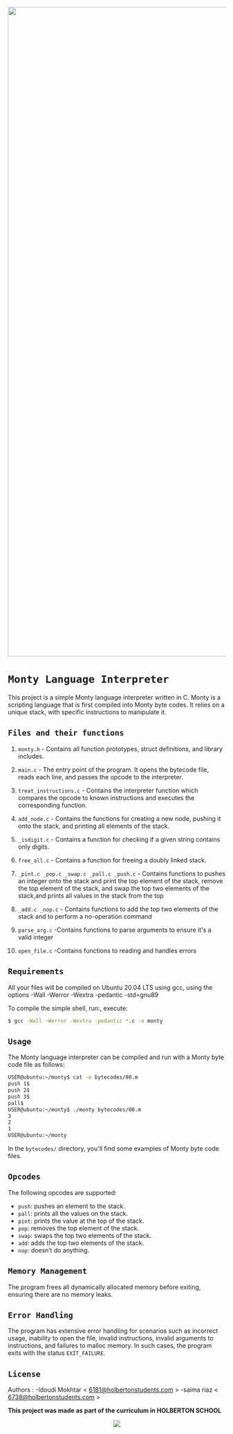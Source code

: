 <p align="center">
  <img width="1500" alt="monty" src="https://github.com/idoudi2020/holbertonschool-monty/assets/124044887/2d732141-4e6e-4a9e-aef8-c9402e0c124d">
          </p>

# `Monty Language Interpreter`

This project is a simple Monty language interpreter written in C. Monty is a scripting language that is first compiled into Monty byte codes. It relies on a unique stack, with specific instructions to manipulate it.

## `Files and their functions`

1. `monty.h` - Contains all function prototypes, struct definitions, and library includes.

2. `main.c` - The entry point of the program. It opens the bytecode file, reads each line, and passes the opcode to the interpreter.

3. `treat_instructions.c` - Contains the interpreter function which compares the opcode to known instructions and executes the corresponding function.

4. `add_node.c` - Contains the functions for creating a new node, pushing it onto the stack, and printing all elements of the stack.

5. `_isdigit.c` - Contains a function for checking if a given string contains only digits.

6. `free_all.c` - Contains a function for freeing a doubly linked stack.

7. `_pint.c _pop.c _swap.c _pall.c _push.c` - Contains functions to pushes an integer onto the stack and print the top element of the stack, remove the top element of the stack, and swap the top two elements of the stack,and prints all values in the stack from the top

8. `_add.c _nop.c` - Contains functions to add the top two elements of the stack and to perform a no-operation command

9. `parse_arg.c`  -Contains functions to parse arguments to ensure it's a valid integer

10. `open_file.c` -Contains functions to reading and handles errors

## `Requirements`
All your files will be compiled on Ubuntu 20.04 LTS using gcc, using the options -Wall -Werror -Wextra -pedantic -std=gnu89

To compile the simple shell, run:, execute:
```bash
$ gcc -Wall -Werror -Wextra -pedantic *.c -o monty
```
## `Usage`

The Monty language interpreter can be compiled and run with a Monty byte code file as follows:

```bash
USER@ubuntu:~/monty$ cat -e bytecodes/00.m
push 1$
push 2$
push 3$
pall$
USER@ubuntu:~/monty$ ./monty bytecodes/00.m
3
2
1
USER@ubuntu:~/monty
```
In the `bytecodes/` directory, you'll find some examples of Monty byte code files.
## `Opcodes`
The following opcodes are supported:

- `push`: pushes an element to the stack.
- `pall`: prints all the values on the stack.
- `pint`: prints the value at the top of the stack.
- `pop`: removes the top element of the stack.
- `swap`: swaps the top two elements of the stack.
- `add`: adds the top two elements of the stack.
- `nop`: doesn’t do anything.

## `Memory Management`
The program frees all dynamically allocated memory before exiting, ensuring there are no memory leaks.

## `Error Handling`
The program has extensive error handling for scenarios such as incorrect usage, inability to open the file, invalid instructions, invalid arguments to instructions, and failures to malloc memory. In such cases, the program exits with the status `EXIT_FAILURE`.
## `License`
Authors :
-Idoudi Mokhtar  < 6181@holbertonstudents.com >
-saima riaz < 6738@holbertonstudents.com >

**This project was made as part of the curriculum in HOLBERTON SCHOOL**

<p align="center">
  <a href="https://www.holbertonschool.com/"target="_blank"><img src="https://user-images.githubusercontent.com/97880395/181658846-6e76edce-7d56-4abe-8c62-228479bde436.png" </a>
          </p>
